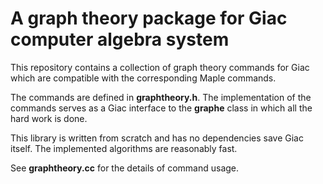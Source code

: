 # A graph theory package for Giac computer algebra system

This repository contains a collection of graph theory commands for Giac which are compatible with the corresponding Maple commands.

The commands are defined in **graphtheory.h**. The implementation of the commands serves as a Giac interface to the **graphe** class in which all the hard work is done.

This library is written from scratch and has no dependencies save Giac itself. The implemented algorithms are reasonably fast.

See **graphtheory.cc** for the details of command usage.